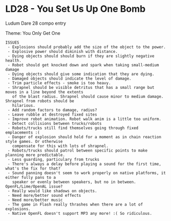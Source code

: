 LD28 - You Set Us Up One Bomb
====

Ludum Dare 28 compo entry

Theme: You Only Get One

	ISSUES
	 - Explosions should probably add the size of the object to the power.
	 - Explosive power should diminish with distance.
	 - Dying objects should should burn if they are slightly negative health.
	 - Robot should get knocked down and spark when taking small-medium damage
	 - Dying objects should give some indication that they are dying.
	 - Damaged objects should indicate the level of damage.
	 - Trim particle effects - smoke is too heavy.
	 - Shrapnel should be visible detritus that has a small range but moves in a line beyond the extents
	   of the blast radius. Shrapnel should cause minor to medium damage. Shrapnel from robots should be
	   hilarious.
	 - Add random factors to damage, radius?
	 - Leave rubble at destroyed fixed sites
	 - Improve robot animation. Robot walk anim is a little too uniform.
	 - Detect collisions between trucks/robots
	 - Robots/trucks still find themselves going through fixed emplacements :(
	 - Danger of explosion should hold for a moment as in chain reaction style games. Or otherwise
	   compensate for this with lots of shrapnel.
	 - Robots/trucks should patrol between specific points to make planning more predictable.
	 - Less guarding, particulary from trucks
	 - There's always a delay before playing a sound for the first time, what's the fix for that?
	 - Sound panning doesn't seem to work properly on native platforms, it either fully pans to a 
	   speaker or evenly between speakers, but no in between. OpenFL/Lime/OpenAL issue?
	 - Really would like shadows on objects.
	 - Need more/better sound effects
	 - Need more/better music
	 - The game in Flash really thrashes when there are a lot of explosions.
	 - Native OpenFL doesn't support MP3 any more! :( So ridiculous.
